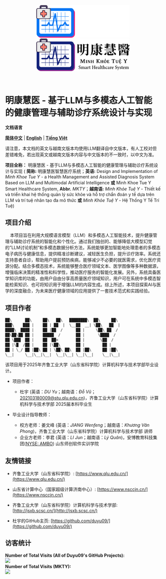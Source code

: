 <p align="center">
  <br>
  <img src="./image/mkty_cn_dark.svg#gh-dark-mode-only" style="width:60%;">
  <img src="./image/mkty_cn_light.svg#gh-light-mode-only" style="width:60%;">
</p>
<br>

# 明康慧医 - 基于LLM与多模态人工智能的健康管理与辅助诊疗系统设计与实现

**文档语言**

[**简体中文**](./README.md) | [**English**](./README_EN.md) | [**Tiếng Việt**](./README_VN.md)

请注意，本文档的英文与越南文版本均使用LLM翻译自中文版本，有人工校对但差错难免，若出现英文或越南文版本内容与中文版本的不一致时，以中文为准。

**项目全称：** 明康慧医 - 基于LLM与多模态人工智能的健康管理与辅助诊疗系统设计与实现 ( **简称:** 明康慧医智慧医疗系统；**英语:** Design and Implementation of *Minh Khoe Tue Y* -  a Health Management and Assisted Diagnosis System Based on LLM and Multimodal Artificial Intelligence **或** Minh Khoe Tue Y Smart Healthcare System, **Abbr.** _MKTY_；**越南语:** *Minh Khỏe Tuệ Y* -  Thiết kế và triển khai hệ thống quản lý sức khỏe và hỗ trợ chẩn đoán y tế dựa trên LLM và trí tuệ nhân tạo đa mô thức **或** *Minh Khỏe Tuệ Y* - Hệ Thống Y Tế Trí Tuệ)

## 项目介绍

&nbsp;&nbsp;&nbsp;&nbsp;本项目旨在利用大规模语言模型（LLM）和多模态人工智能技术，提升健康管理与辅助诊疗系统的智能化和个性化。通过我们独创的、能够降低大模型幻觉的”LLM讨论机制“和多模态数据分析方法，系统能够更加智能地处理患者的多模态电子病历与健康信息，提供精准诊断建议，减轻医生负担，提升诊疗效率。系统还支持患者自诊，帮助用户提前预防疾病，能够减少不必要的就医需求，优化医疗资源分配。结合多模态技术，系统能够整合医疗领域文本、医学图像等多种数据源，增强临床决策的精准性和科学性，推动医疗服务的智能化发展。另外，系统具备医学知识库的功能，由用户自由分享高质量医疗领域知识，用户可在系统中多模态智能检索知识、也可将知识用于增强LLM的内容生成。综上所述，本项目探索AI与医学的深度融合，为未来医疗健康领域的应用提供了一套技术范式和实践经验。  

## 项目作者

```
██\      ██\     ██\   ██\   ████████\  ██\     ██\
███\    ███ |    ██ | ██  |  \__██  __| \██\   ██  |
████\  ████ |    ██ |██  /      ██ |     \██\ ██  /
██\██\██ ██ |    █████  /       ██ |      \████  /
██ \███  ██ |    ██  ██<        ██ |       \██  /
██ |\█  /██ |    ██ |\██\       ██ |        ██ |
██ | \_/ ██ |██\ ██ | \██\ ██\  ██ |██\     ██ |██\
\__|     \__|\__|\__|  \__|\__| \__|\__|    \__|\__|
```

该项目用于2025年齐鲁工业大学（山东省科学院）计算机科学与技术学部毕业设计。

- 项目作者：
  - 杜宇 (英语：_DU Yu_；越南语：_Đỗ Vũ_；<202103180009@stu.qlu.edu.cn>)，齐鲁工业大学（山东省科学院）计算机科学与技术学部 2025届本科毕业生

- 毕业设计指导教师：
  - 校方老师：姜文峰 (英语：_JIANG Wenfeng_；越南语：_Khương Văn Phong_)，齐鲁工业大学（山东省科学院）计算机科学与技术学部 讲师
  - 企业方老师：李君 (英语：_LI Jun_；越南语：_Lý Quân_)，安博教育科技集团([NYSE: AMBO](https://www.nyse.com/quote/XASE:AMBO)) 山东师创软件实训学院

## 友情链接

- 齐鲁工业大学（山东省科学院）: [https://www.qlu.edu.cn/](https://www.qlu.edu.cn/)
  
- 山东省计算中心（国家超级计算济南中心）: [https://www.nsccjn.cn/](https://www.nsccjn.cn/)

- 齐鲁工业大学（山东省科学院）计算机科学与技术学部: [http://jsxb.scsc.cn/](http://jsxb.scsc.cn/)

- 杜宇的GitHub主页: [https://github.com/duyu09/](https://github.com/duyu09/)

## 访客统计

<div><b>Number of Total Visits (All of Duyu09's GitHub Projects): </b><br><img src="https://profile-counter.glitch.me/duyu09/count.svg" /></div> 

<div><b>Number of Total Visits (MKTY): </b>
<br><img src="https://profile-counter.glitch.me/duyu09-MKTY-SYSTEM/count.svg" /></div> 


